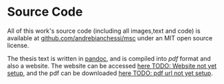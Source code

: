 # Source Code
All of this work's source code (including all images,text and code)
is available at [github.com/andrebianchessi/msc](https://github.com/andrebianchessi/msc)
under an MIT open source license.

The thesis text is written in [pandoc](https://pandoc.org/), and is compiled
into *pdf* format and also a website.
The website can be accessed [here TODO: Website not yet setup](https://),
and the pdf can be downloaded [here TODO: pdf url not yet setup](https://).
